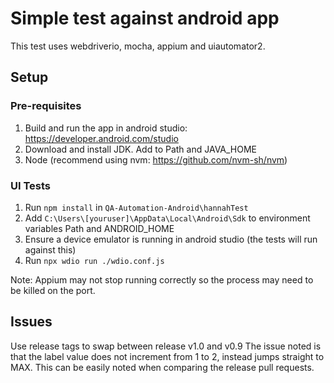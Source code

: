 # Simple test against android app

This test uses webdriverio, mocha, appium and uiautomator2.

## Setup

### Pre-requisites

1. Build and run the app in android studio: https://developer.android.com/studio 
1. Download and install JDK. Add to Path and JAVA_HOME
1. Node (recommend using nvm: https://github.com/nvm-sh/nvm)

### UI Tests

1. Run `npm install` in `QA-Automation-Android\hannahTest`
1. Add `C:\Users\[youruser]\AppData\Local\Android\Sdk` to environment variables Path and ANDROID_HOME
1. Ensure a device emulator is running in android studio (the tests will run against this)
1. Run `npx wdio run ./wdio.conf.js` 

Note: Appium may not stop running correctly so the process may need to be killed on the port.

## Issues
Use release tags to swap between release v1.0 and v0.9
The issue noted is that the label value does not increment from 1 to 2, instead jumps straight to MAX.
This can be easily noted when comparing the release pull requests.
